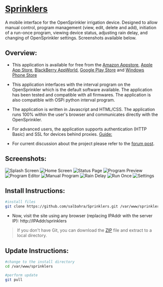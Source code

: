 [Sprinklers](http://salbahra.github.io/Sprinklers)
========================

A mobile interface for the OpenSprinkler irrigation device. Designed to allow manual control, program management (view, edit, delete and add), initiation of a run-once program, viewing device status, adjusting rain delay, and changing of OpenSprinkler settings. Screenshots available below.

Overview:
---------

+ This application is available for free from the [Amazon Appstore](http://www.amazon.com/dp/B00JYFL8LW), [Apple App Store](https://itunes.apple.com/us/app/sprinklers/id830988967?ls=1&mt=8), [BlackBerry AppWorld](http://appworld.blackberry.com/webstore/content/53161895/), [Google Play Store](https://play.google.com/store/apps/details?id=com.albahra.sprinklers) and [Windows Phone Store](http://www.windowsphone.com/en-us/store/app/sprinklers/3dbc5da0-b33f-4ca8-9e54-e80febf0a0c5)

+ This application interfaces with the interval program on the OpenSprinkler which is the default software available. The application has been tested and compatible with all firmwares. The application is also compatible with OSPi python interval program.

+ The application is written in Javascript and HTML/CSS. The application runs 100% within the user's browser and communicates directly with the OpenSprinkler.

+ For advanced users, the application supports authentication (HTTP Basic) and SSL for devices behind proxies. [Guide:](http://rayshobby.net/mediawiki/index.php?title=Secure_Remote_Access)

+ For current discussion about the project please refer to the [forum post](http://rayshobby.net/phpBB3/viewtopic.php?f=2&t=154).

Screenshots:
------------

![Splash Screen](http://albahra.com/journal/wp-content/uploads/2013/07/startup-iphone5-retina-175x300.png) ![Home Screen](http://albahra.com/journal/wp-content/uploads/2014/03/home-169x300.png) ![Status Page](http://albahra.com/journal/wp-content/uploads/2014/02/iOS-Simulator-Screen-shot-Jan-26-2014-7.15.45-PM-169x300.png) ![Program Preview](http://albahra.com/journal/wp-content/uploads/2014/03/preview-169x300.png) ![Program Editor](http://albahra.com/journal/wp-content/uploads/2014/02/iOS-Simulator-Screen-shot-Jan-26-2014-7.24.09-PM-169x300.png) ![Manual Program](http://albahra.com/journal/wp-content/uploads/2014/02/iOS-Simulator-Screen-shot-Jan-26-2014-7.24.18-PM-169x300.png) ![Rain Delay](http://albahra.com/journal/wp-content/uploads/2014/03/raindelay-169x300.png) ![Run Once](http://albahra.com/journal/wp-content/uploads/2014/02/iOS-Simulator-Screen-shot-Jan-26-2014-7.24.54-PM-169x300.png) ![Settings](http://albahra.com/journal/wp-content/uploads/2014/03/settings-169x300.png)


Install Instructions:
---------------------

```sh
#install files
git clone https://github.com/salbahra/Sprinklers.git /var/www/sprinklers

```

+ Now, visit the site using any browser (replacing IPAddr with the server IP): http://IPAddr/sprinklers

> If you don't have Git, you can download the [ZIP](https://github.com/salbahra/Sprinklers/archive/master.zip) file and extract to a local directory.

Update Instructions:
--------------------

```sh
#change to the install directory
cd /var/www/sprinklers

#perform update
git pull
```
